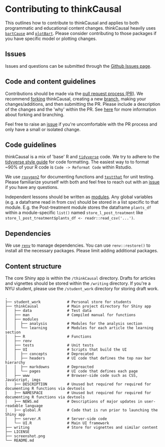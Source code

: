 # Contributing to thinkCausal

This outlines how to contribute to thinkCausal and applies to both programmatic and educational content changes. thinkCausal heavily uses [`bartCause`](https://github.com/vdorie/bartCause) and [`plotBart`](https://github.com/joemarlo/plotBart). Please consider contributing to those packages if you have specific model or plotting changes.

## Issues
Issues and questions can be submitted through the [Github Issues page](https://github.com/gperrett/thinkCausal_dev/issues).

## Code and content guidelines

Contributions should be made via the [pull request process (PR)](https://docs.github.com/en/pull-requests/collaborating-with-pull-requests/proposing-changes-to-your-work-with-pull-requests/about-pull-requests). We recommend [forking](https://docs.github.com/en/get-started/quickstart/fork-a-repo) thinkCausal, creating a new [branch](https://docs.github.com/en/pull-requests/collaborating-with-pull-requests/proposing-changes-to-your-work-with-pull-requests/about-branches), making your changes/additions, and then submitting the PR. Please include a description of the changes and the 'why' within the PR. See [here](https://blog.scottlowe.org/2015/01/27/using-fork-branch-git-workflow/) for more information about forking and branching.

Feel free to raise an [issue](https://github.com/gperrett/thinkCausal_dev/issues) if you're uncomfortable with the PR process and only have a small or isolated change.

## Code guidelines

thinkCausal is a mix of 'base' R and [`tidyverse`](https://www.tidyverse.org/) code. We try to adhere to the [tidyverse style guide](https://style.tidyverse.org/) for code formatting. The easiest way to to format ~90% of your R code is `Code -> Reformat Code` within Rstudio.

We use [`roxygen2`](https://roxygen2.r-lib.org/) for documenting functions and [`testthat`](https://testthat.r-lib.org/) for unit testing. Please familiarize yourself with both and feel free to reach out with an [issue](https://github.com/gperrett/thinkCausal_dev/issues) if you have any questions.

Independent lessons should be written as [modules](https://shiny.rstudio.com/articles/modules.html). Any global variables (e.g. a dataframe read in from csv) should be stored in a list specific to that module. E.g. the Post-treatment module stores the dataframe `plants_df` within a module-specific `list()` named `store_l_post_treatment` like `store_l_post_treatment$plants_df <- readr::read_csv('...')`.

## Dependencies

We use [`renv`](https://rstudio.github.io/renv/index.html) to manage dependencies. You can use `renv::restore()` to install all the necessary packages. Please limit adding additional packages.

## Content structure

The core Shiny app is within the `/thinkCausal` directory. Drafts for articles and vignettes should be stored within the `/writing` directory. If you're a NYU student, please use the `/student_work` directory for storing draft work.

    .
    ├── student_work            # Personal store for students
    ├── thinkCausal             # Main project directory for Shiny app
    │   ├── data                # Test data
    │   ├── man                 # Compiled manual for functions
    │   ├── modules
    │   │  ├── analysis         # Modules for the analysis section
    │   │  └── learning         # Modules for each article the learning section
    │   ├── R                   # Functions
    │   ├── renv
    │   ├── tests               # Unit tests
    │   ├── UI                  # Scripts that build the UI
    │   │  ├── concepts         # Deprecated
    │   │  ├── headers          # UI code that defines the top nav bar hierarchy
    │   │  ├── markdowns        # Depreacted
    │   │  └── pages            # UI code that defines each page
    │   ├── www                 # Browser-side code such as CSS, JavaScript, imgs
    │   ├── DESCRIPTION         # Unused but required for required for documenting R functions via devtools
    │   ├── NAMESPACE           # Unused but required for required for documenting R functions via devtools
    │   ├── NEWS.md             # Descriptions of major updates in user-readable language
    │   ├── global.R            # Code that is run prior to launching the Shiny app
    │   ├── server.R            # Server-side code
    │   └── UI.R                # Main UI framework
    ├── writing                 # Store for vignettes and similar content
    ├── LICENSE
    ├── screenshot.png
    └── README.md
